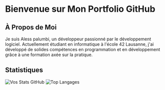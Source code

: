 # Bienvenue sur Mon Portfolio GitHub

## À Propos de Moi
Je suis Aless palumbi, un développeur passionné par le développement logiciel. Actuellement étudiant en informatique à l'école 42 Lausanne, j'ai développé de solides compétences en programmation et en développement grâce à une formation axée sur la pratique.

## Statistiques
![Vos Stats GitHub](https://github-readme-stats.vercel.app/api?username=Alesspal&show_icons=true)
![Top Langages](https://github-readme-stats.vercel.app/api/top-langs/?username=Alesspal&layout=compact)

<!--
## Mes Projets
- [Nom du Projet](Lien vers le Projet) - Description brève du projet.
- ![Image du Projet](Lien vers une image/GIF du projet)

## Contactez-Moi
- LinkedIn: [Votre LinkedIn](Votre lien LinkedIn)
- Email: [Votre Email](mailto:votre.email@example.com)
-->
<!--
**Alesspal/Alesspal** is a ✨ _special_ ✨ repository because its `README.md` (this file) appears on your GitHub profile.

Here are some ideas to get you started:

- 🔭 I’m currently working on ...
- 🌱 I’m currently learning ...
- 👯 I’m looking to collaborate on ...
- 🤔 I’m looking for help with ...
- 💬 Ask me about ...
- 📫 How to reach me: ...
- 😄 Pronouns: ...
- ⚡ Fun fact: ...
-->
